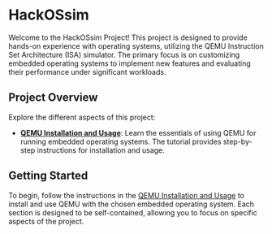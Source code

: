 # HackOSsim

Welcome to the HackOSsim Project! This project is designed to provide hands-on experience with operating systems, utilizing the QEMU Instruction Set Architecture (ISA) simulator. The primary focus is on customizing embedded operating systems to implement new features and evaluating their performance under significant workloads.

## Project Overview

Explore the different aspects of this project:

- [**QEMU Installation and Usage**](./docs/qemu.md): Learn the essentials of using QEMU for running embedded operating systems. The tutorial provides step-by-step instructions for installation and usage.

## Getting Started

To begin, follow the instructions in the [QEMU Installation and Usage](./docs/qemu.md) to install and use QEMU with the chosen embedded operating system. Each section is designed to be self-contained, allowing you to focus on specific aspects of the project.
